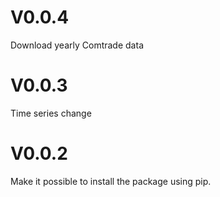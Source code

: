 

# V0.0.4

Download yearly Comtrade data

# V0.0.3

Time series change

# V0.0.2

Make it possible to install the package using pip.
